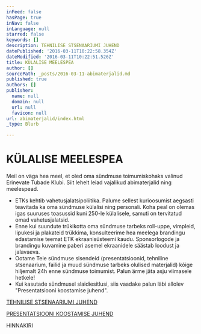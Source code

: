 ```yaml
---
inFeed: false
hasPage: true
inNav: false
inLanguage: null
starred: false
keywords: []
description: TEHNILISE STSENAARIUMI JUHEND
datePublished: '2016-03-11T10:22:58.354Z'
dateModified: '2016-03-11T10:22:51.526Z'
title: KÜLALISE MEELESPEA
author: []
sourcePath: _posts/2016-03-11-abimaterjalid.md
published: true
authors: []
publisher:
  name: null
  domain: null
  url: null
  favicon: null
url: abimaterjalid/index.html
_type: Blurb

---
```

# KÜLALISE MEELESPEA

Meil on väga hea meel, et oled oma sündmuse toimumiskohaks valinud Erinevate Tubade Klubi. Siit lehelt leiad vajalikud abimaterjalid ning meelespead.

* ETKs kehtib vahetusjalatsipoliitika. Palume sellest kurioosumist aegsasti teavitada ka oma sündmuse külalisi ning personali. Koha peal on olemas igas suuruses toasussid kuni 250-le külalisele, samuti on tervitatud omad vahetusjalatsid. 
* Enne kui suundute trükikotta oma sündmuse tarbeks roll-uppe, vimpleid, lipukesi ja plakateid trükkima, konsulteerime hea meelega brandingu edastamise teemat ETK ekraanisüsteemi kaudu. Sponsorlogode ja brandingu kuvamine paberi asemel ekraanidele säästab loodust ja jalavaeva.
* Ootame Teie sündmuse sisendeid (presentatsioonid, tehniline stsenaarium, failid ja muud sündmuse tarbeks olulised materjalid) kõige hiljemalt 24h enne sündmuse toimumist. Palun ärme jäta asju viimasele hetkele!  
* Kui kasutade sündmusel slaidiesitlusi, siis vaadake palun läbi allolev "Presentatsiooni koostamise juhend". 

[TEHNILISE STSENAARIUMI JUHEND][0]

[PRESENTATSIOONI KOOSTAMISE JUHEND][1]

HINNAKIRI

[0]: https://www.dropbox.com/s/5r3ype50b48szxv/ETK_tehniline_stsenaarium.pdf?dl=0
[1]: https://www.dropbox.com/s/h25cobakfq800gj/ETK_presentation_manual.pdf?dl=0